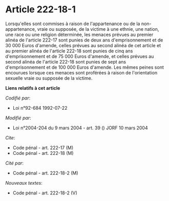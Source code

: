 # Article 222-18-1

Lorsqu'elles sont commises à raison de l'appartenance ou de la non-appartenance, vraie ou supposée, de la victime à une
ethnie, une nation, une race ou une religion déterminée, les menaces prévues au premier alinéa de l'article 222-17 sont
punies de deux ans d'emprisonnement et de 30 000 Euros d'amende, celles prévues au second alinéa de cet article et au premier
alinéa de l'article 222-18 sont punies de cinq  ans d'emprisonnement et de 75 000 Euros d'amende, et celles prévues au second
alinéa de l'article 222-18 sont punies de sept ans d'emprisonnement et de 100 000 Euros d'amende. Les mêmes peines sont
encourues lorsque ces menaces sont proférées à raison de l'orientation sexuelle vraie ou supposée de la victime.

**Liens relatifs à cet article**

_Codifié par_:

  - Loi n°92-684 1992-07-22

_Modifié par_:

  - Loi n°2004-204 du 9 mars 2004 - art. 39 () JORF 10 mars 2004

_Cite_:

  - Code pénal - art. 222-17 (M)
  - Code pénal - art. 222-18 (M)

_Cité par_:

  - Code pénal - art. 222-18-2 (M)

_Nouveaux textes_:

  - Code pénal - art. 222-18-2 (V)
